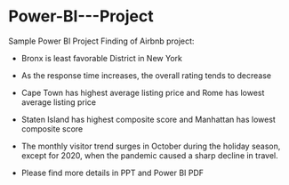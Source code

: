 # Power-BI---Project
Sample Power BI Project
Finding of Airbnb project:

- Bronx is least favorable District in New York
- As the response time increases, the overall rating tends to decrease
- Cape Town has highest average listing price and Rome has lowest average listing price
- Staten Island has highest composite score and Manhattan has lowest composite score
- The monthly visitor trend surges in October during the holiday season, except for 2020, when the pandemic caused a sharp decline in travel.

- Please find more details in PPT and Power BI PDF
